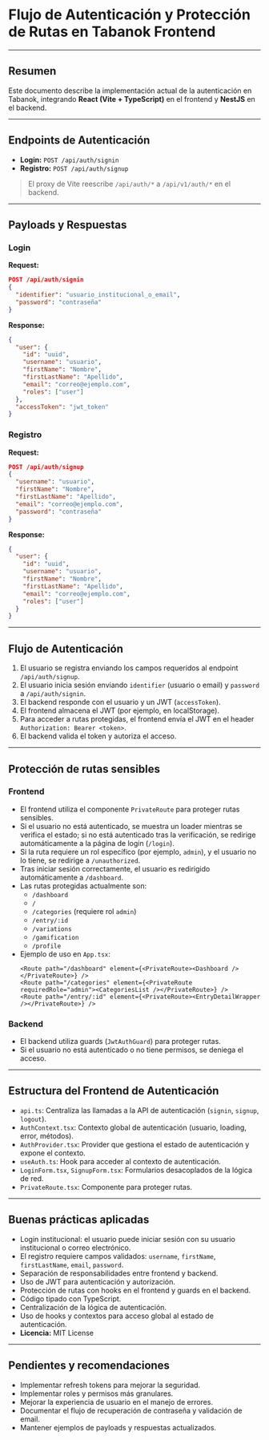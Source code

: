# Flujo de Autenticación y Protección de Rutas en Tabanok Frontend

---

## Resumen

Este documento describe la implementación actual de la autenticación en Tabanok, integrando **React (Vite + TypeScript)** en el frontend y **NestJS** en el backend.

---

## Endpoints de Autenticación

- **Login:** `POST /api/auth/signin`
- **Registro:** `POST /api/auth/signup`

> El proxy de Vite reescribe `/api/auth/*` a `/api/v1/auth/*` en el backend.

---

## Payloads y Respuestas

### Login

**Request:**
```json
POST /api/auth/signin
{
  "identifier": "usuario_institucional_o_email",
  "password": "contraseña"
}
```

**Response:**
```json
{
  "user": {
    "id": "uuid",
    "username": "usuario",
    "firstName": "Nombre",
    "firstLastName": "Apellido",
    "email": "correo@ejemplo.com",
    "roles": ["user"]
  },
  "accessToken": "jwt_token"
}
```

### Registro

**Request:**
```json
POST /api/auth/signup
{
  "username": "usuario",
  "firstName": "Nombre",
  "firstLastName": "Apellido",
  "email": "correo@ejemplo.com",
  "password": "contraseña"
}
```

**Response:**
```json
{
  "user": {
    "id": "uuid",
    "username": "usuario",
    "firstName": "Nombre",
    "firstLastName": "Apellido",
    "email": "correo@ejemplo.com",
    "roles": ["user"]
  }
}
```

---

## Flujo de Autenticación

1. El usuario se registra enviando los campos requeridos al endpoint `/api/auth/signup`.
2. El usuario inicia sesión enviando `identifier` (usuario o email) y `password` a `/api/auth/signin`.
3. El backend responde con el usuario y un JWT (`accessToken`).
4. El frontend almacena el JWT (por ejemplo, en localStorage).
5. Para acceder a rutas protegidas, el frontend envía el JWT en el header `Authorization: Bearer <token>`.
6. El backend valida el token y autoriza el acceso.

---

## Protección de rutas sensibles

### Frontend

- El frontend utiliza el componente `PrivateRoute` para proteger rutas sensibles.
- Si el usuario no está autenticado, se muestra un loader mientras se verifica el estado; si no está autenticado tras la verificación, se redirige automáticamente a la página de login (`/login`).
- Si la ruta requiere un rol específico (por ejemplo, `admin`), y el usuario no lo tiene, se redirige a `/unauthorized`.
- Tras iniciar sesión correctamente, el usuario es redirigido automáticamente a `/dashboard`.
- Las rutas protegidas actualmente son:
  - `/dashboard`
  - `/`
  - `/categories` (requiere rol `admin`)
  - `/entry/:id`
  - `/variations`
  - `/gamification`
  - `/profile`
- Ejemplo de uso en `App.tsx`:
  ```tsx
  <Route path="/dashboard" element={<PrivateRoute><Dashboard /></PrivateRoute>} />
  <Route path="/categories" element={<PrivateRoute requiredRole="admin"><CategoriesList /></PrivateRoute>} />
  <Route path="/entry/:id" element={<PrivateRoute><EntryDetailWrapper /></PrivateRoute>} />
  ```

### Backend

- El backend utiliza guards (`JwtAuthGuard`) para proteger rutas.
- Si el usuario no está autenticado o no tiene permisos, se deniega el acceso.

---

## Estructura del Frontend de Autenticación

- `api.ts`: Centraliza las llamadas a la API de autenticación (`signin`, `signup`, `logout`).
- `AuthContext.tsx`: Contexto global de autenticación (usuario, loading, error, métodos).
- `AuthProvider.tsx`: Provider que gestiona el estado de autenticación y expone el contexto.
- `useAuth.ts`: Hook para acceder al contexto de autenticación.
- `LoginForm.tsx`, `SignupForm.tsx`: Formularios desacoplados de la lógica de red.
- `PrivateRoute.tsx`: Componente para proteger rutas.

---

## Buenas prácticas aplicadas

- Login institucional: el usuario puede iniciar sesión con su usuario institucional o correo electrónico.
- El registro requiere campos validados: `username`, `firstName`, `firstLastName`, `email`, `password`.
- Separación de responsabilidades entre frontend y backend.
- Uso de JWT para autenticación y autorización.
- Protección de rutas con hooks en el frontend y guards en el backend.
- Código tipado con TypeScript.
- Centralización de la lógica de autenticación.
- Uso de hooks y contextos para acceso global al estado de autenticación.
- **Licencia:** MIT License

---

## Pendientes y recomendaciones

- Implementar refresh tokens para mejorar la seguridad.
- Implementar roles y permisos más granulares.
- Mejorar la experiencia de usuario en el manejo de errores.
- Documentar el flujo de recuperación de contraseña y validación de email.
- Mantener ejemplos de payloads y respuestas actualizados.
